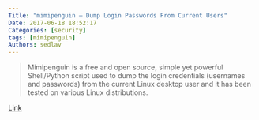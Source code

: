```yaml
---
Title: "mimipenguin – Dump Login Passwords From Current Users"
Date: 2017-06-18 18:52:17
Categories: [security]
tags: [mimipenguin]
Authors: sedlav
---
```


> Mimipenguin is a free and open source, simple yet powerful Shell/Python script used to dump the login credentials (usernames and passwords) from the current Linux desktop user and it has been tested on various Linux distributions.

[Link](https://www.tecmint.com/mimipenguin-hack-login-passwords-of-linux-users/)
